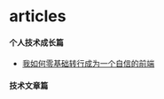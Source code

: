 # articles
#### 个人技术成长篇
+ [我如何零基础转行成为一个自信的前端](https://juejin.im/post/5bb9aed1e51d451a3f4c3923)

#### 技术文章篇


